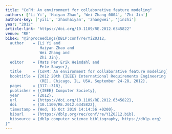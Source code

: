 ```yaml
---
title: "CoFM: An environment for collaborative feature modeling"
authors: ['Li Yi', 'Haiyan Zhao', 'Wei Zhang 0004', 'Zhi Jin']
authors-key: ['yili', 'zhaohaiyan', 'zhangwei', 'jinzhi']
year: "2012"
article-link: "https://doi.org/10.1109/RE.2012.6345822"
venue: "RE"
bibex: "@inproceedings{DBLP:conf/re/YiZ0J12,
  author    = {Li Yi and
               Haiyan Zhao and
               Wei Zhang and
               Zhi Jin},
  editor    = {Mats Per Erik Heimdahl and
               Pete Sawyer},
  title     = {CoFM: An environment for collaborative feature modeling},
  booktitle = {2012 20th {IEEE} International Requirements Engineering Conference
               (RE), Chicago, IL, USA, September 24-28, 2012},
  pages     = {317--318},
  publisher = {{IEEE} Computer Society},
  year      = {2012},
  url       = {https://doi.org/10.1109/RE.2012.6345822},
  doi       = {10.1109/RE.2012.6345822},
  timestamp = {Wed, 16 Oct 2019 14:14:56 +0200},
  biburl    = {https://dblp.org/rec/conf/re/YiZ0J12.bib},
  bibsource = {dblp computer science bibliography, https://dblp.org}
}"
---
```


